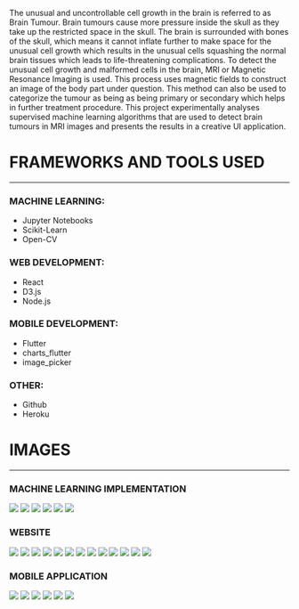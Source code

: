 The unusual and uncontrollable cell growth in the brain is referred to as Brain Tumour. Brain 
tumours cause more pressure inside the skull as they take up the restricted space in the skull. 
The brain is surrounded with bones of the skull, which means it cannot inflate further to make 
space for the unusual cell growth which results in the unusual cells squashing the normal 
brain tissues which leads to life-threatening complications.
To detect the unusual cell growth 
and malformed cells in the brain, MRI or Magnetic Resonance Imaging is used. This process 
uses magnetic fields to construct an image of the body part under question. This method can 
also be used to categorize the tumour as being as being primary or secondary which helps in 
further treatment procedure. This project experimentally analyses supervised machine learning 
algorithms that are used to detect brain tumours in MRI images and presents the results in a 
creative UI application.

# FRAMEWORKS AND TOOLS USED
----------------------------

### MACHINE LEARNING:
- Jupyter Notebooks
- Scikit-Learn
- Open-CV

### WEB DEVELOPMENT:
- React
- D3.js
- Node.js

### MOBILE DEVELOPMENT:
- Flutter
- charts_flutter
- image_picker

### OTHER:
- Github
- Heroku


# IMAGES
---------

### MACHINE LEARNING IMPLEMENTATION
![](https://github.com/SiddharthMittal07/MajorProject/blob/main/images/logistic.jpeg)
![](https://github.com/SiddharthMittal07/MajorProject/blob/main/images/knn.jpeg)
![](https://github.com/SiddharthMittal07/MajorProject/blob/main/images/naivebayes.jpeg)
![](https://github.com/SiddharthMittal07/MajorProject/blob/main/images/svm.jpeg)
![](https://github.com/SiddharthMittal07/MajorProject/blob/main/images/decisiontree.jpeg)
![](https://github.com/SiddharthMittal07/MajorProject/blob/main/images/randomforest.jpeg)

### WEBSITE
![](https://github.com/SiddharthMittal07/MajorProject/blob/main/images/header.jpeg)
![](https://github.com/SiddharthMittal07/MajorProject/blob/main/images/cancer1.jpeg)
![](https://github.com/SiddharthMittal07/MajorProject/blob/main/images/cancer2.jpeg)
![](https://github.com/SiddharthMittal07/MajorProject/blob/main/images/cancer3.jpeg)
![](https://github.com/SiddharthMittal07/MajorProject/blob/main/images/results1.jpeg)
![](https://github.com/SiddharthMittal07/MajorProject/blob/main/images/results2.jpeg)
![](https://github.com/SiddharthMittal07/MajorProject/blob/main/images/results3.jpeg)
![](https://github.com/SiddharthMittal07/MajorProject/blob/main/images/results4.jpeg)
![](https://github.com/SiddharthMittal07/MajorProject/blob/main/images/algorithms.jpeg)
![](https://github.com/SiddharthMittal07/MajorProject/blob/main/images/upload1.jpeg)
![](https://github.com/SiddharthMittal07/MajorProject/blob/main/images/upload2.jpeg)
![](https://github.com/SiddharthMittal07/MajorProject/blob/main/images/upload3.jpeg)
![](https://github.com/SiddharthMittal07/MajorProject/blob/main/images/footer.jpeg)

### MOBILE APPLICATION
![](https://github.com/SiddharthMittal07/MajorProject/blob/main/images/onboarding1.jpeg)
![](https://github.com/SiddharthMittal07/MajorProject/blob/main/images/home.jpeg)
![](https://github.com/SiddharthMittal07/MajorProject/blob/main/images/algorithmsmob.jpeg)
![](https://github.com/SiddharthMittal07/MajorProject/blob/main/images/resultsmob.jpeg)
![](https://github.com/SiddharthMittal07/MajorProject/blob/main/images/uploadmob.jpeg)
![](https://github.com/SiddharthMittal07/MajorProject/blob/main/images/footermob.jpeg)
